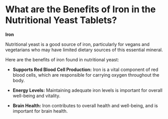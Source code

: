 # What are the Benefits of Iron in the Nutritional Yeast Tablets?

**Iron**  

Nutritional yeast is a good source of iron, particularly for vegans and vegetarians who may have limited dietary sources of this essential mineral. 

Here are the benefits of iron found in nutritional yeast: 

- **Supports Red Blood Cell Production:** Iron is a vital component of red blood cells, which are responsible for carrying oxygen throughout the body.  

- **Energy Levels:** Maintaining adequate iron levels is important for overall well-being and vitality.  

- **Brain Health:** Iron contributes to overall health and well-being, and is important for brain health.